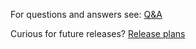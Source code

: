 For questions and answers see:
[Q&A](QnA.md)

Curious for future releases? [Release plans](ReleasePlans.md)